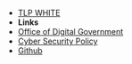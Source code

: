 - [TLP WHITE](/)
- **Links**
- [Office of Digital Government](https://www.wa.gov.au/organisation/department-of-the-premier-and-cabinet/office-of-digital-government)
- [Cyber Security Policy](https://www.wa.gov.au/government/publications/wa-government-cyber-security-policy)
- [Github](https://github.com/wagov/soc-onboarding)